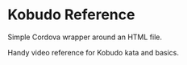 # Kobudo Reference

Simple Cordova wrapper around an HTML file.

Handy video reference for Kobudo kata and basics.
